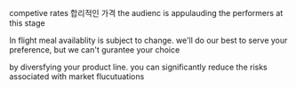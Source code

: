 competive rates 합리적인 가격
the audienc is appulauding the performers at this stage

In flight meal availablity is subject to change. we'll do our best to serve your preference, but we can't gurantee your choice

by diversfying your product line. you can significantly reduce the risks associated with market flucutuations  
